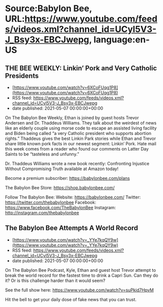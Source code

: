 # Source:Babylon Bee, URL:https://www.youtube.com/feeds/videos.xml?channel_id=UCyl5V3-J_Bsy3x-EBCJwepg, language:en-US

## THE BEE WEEKLY:  Linkin’ Pork and Very Catholic Presidents
 - [https://www.youtube.com/watch?v=6XCoFUqg1P8](https://www.youtube.com/watch?v=6XCoFUqg1P8)
 - RSS feed: https://www.youtube.com/feeds/videos.xml?channel_id=UCyl5V3-J_Bsy3x-EBCJwepg
 - date published: 2021-05-07 00:00:00+00:00

On The Babylon Bee Weekly, Ethan is joined by guest hosts Trevor Andersen and Dr. Thaddeus Williams. They talk about the weirdest of news like an elderly couple using morse code to escape an assisted living facility and Biden being called “a very Catholic president who supports abortion rights.” Thaddeus gives the best Linkin Park stories while Ethan and Trevor share little known pork facts in our newest segment: Linkin’ Pork. Hate mail this week comes from a reader who found our comments on Latter Day Saints to be “tasteless and unfunny.” 

Dr. Thaddeus Williams wrote a new book recently: Confronting Injustice Without Compromising Truth available at Amazon today! 

Become a premium subscriber:  https://babylonbee.com/plans 

The Babylon Bee Store:  https://shop.babylonbee.com/

Follow The Babylon Bee:
Website: https://babylonbee.com/
Twitter: https://twitter.com/thebabylonbee
Facebook: https://www.facebook.com/TheBabylonBee
Instagram: http://instagram.com/thebabylonbee

## The Babylon Bee Attempts A World Record
 - [https://www.youtube.com/watch?v=_YYe7kqQY9w](https://www.youtube.com/watch?v=_YYe7kqQY9w)
 - RSS feed: https://www.youtube.com/feeds/videos.xml?channel_id=UCyl5V3-J_Bsy3x-EBCJwepg
 - date published: 2021-05-07 00:00:00+00:00

On The Babylon Bee Podcast, Kyle, Ethan and guest host Trevor attempt to break the world record for the fastest time to drink a Capri Sun. Can they do it? Or is this challenge harder than it would seem?

See the full show here: https://www.youtube.com/watch?v=suPkid7HpvM

Hit the bell to get your daily dose of fake news that you can trust.

